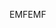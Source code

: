 <span data-ttu-id="74df7-101">EMF</span><span class="sxs-lookup"><span data-stu-id="74df7-101">EMF</span></span>